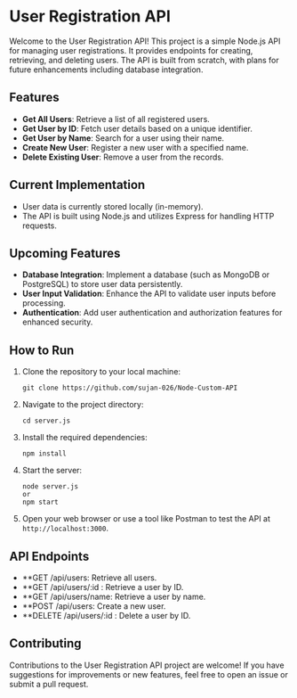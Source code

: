 # User Registration API

Welcome to the User Registration API! This project is a simple Node.js API for managing user registrations. It provides endpoints for creating, retrieving, and deleting users. The API is built from scratch, with plans for future enhancements including database integration.

## Features

- **Get All Users**: Retrieve a list of all registered users.
- **Get User by ID**: Fetch user details based on a unique identifier.
- **Get User by Name**: Search for a user using their name.
- **Create New User**: Register a new user with a specified name.
- **Delete Existing User**: Remove a user from the records.

## Current Implementation

- User data is currently stored locally (in-memory).
- The API is built using Node.js and utilizes Express for handling HTTP requests.

## Upcoming Features

- **Database Integration**: Implement a database (such as MongoDB or PostgreSQL) to store user data persistently.
- **User Input Validation**: Enhance the API to validate user inputs before processing.
- **Authentication**: Add user authentication and authorization features for enhanced security.

## How to Run

1. Clone the repository to your local machine:

    ```
    git clone https://github.com/sujan-026/Node-Custom-API
    ```

2. Navigate to the project directory:

    ```
    cd server.js
    ```

3. Install the required dependencies:

    ```
    npm install 
    ```

4. Start the server:

    ```
    node server.js
    or
    npm start
    ```

5. Open your web browser or use a tool like Postman to test the API at `http://localhost:3000`.

## API Endpoints

- **GET /api/users: Retrieve all users.
- **GET /api/users/:id : Retrieve a user by ID.
- **GET /api/users/name: Retrieve a user by name.
- **POST /api/users: Create a new user.
- **DELETE /api/users/:id : Delete a user by ID.

## Contributing

Contributions to the User Registration API project are welcome! If you have suggestions for improvements or new features, feel free to open an issue or submit a pull request.
